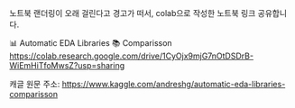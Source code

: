 노트북 랜더링이 오래 걸린다고 경고가 떠서, colab으로 작성한 노트북 링크 공유합니다.

📊 Automatic EDA Libraries 📚 Comparisson
https://colab.research.google.com/drive/1CyOjx9mjG7nOtDSDrB-WiEmHiTfoMwsZ?usp=sharing

캐글 원문 주소: https://www.kaggle.com/andreshg/automatic-eda-libraries-comparisson
